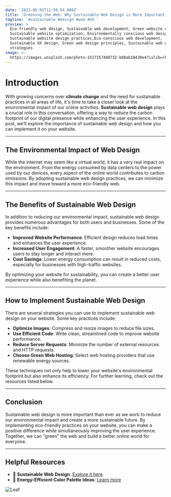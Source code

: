 ```yaml
---
date: '2023-05-03T11:50:54.000Z'
title: 'Greening the Web: Why Sustainable Web Design is More Important Than Ever'
tagline: '#sustainable #design #web #UX '
preview: >
  Eco-friendly web design, Sustainable web development, Green website design,
  Sustainable website optimization, Environmentally conscious web design,
  Sustainable website design practices,Eco-conscious web development,
  Sustainable UX design, Green web design principles, Sustainable web design
  strategies
image: >-
  https://images.unsplash.com/photo-1517157488732-b80ab10430e4?ixlib=rb-4.0.3&ixid=MnwxMjA3fDB8MHxwaG90by1wYWdlfHx8fGVufDB8fHx8&auto=format&fit=crop&w=2070&q=80/1920x600
---
```


# Introduction

With growing concerns over **climate change** and the need for sustainable practices in all areas of life, it's time to take a closer look at the environmental impact of our online activities. **Sustainable web design** plays a crucial role in this conversation, offering a way to reduce the carbon footprint of our digital presence while enhancing the user experience. In this post, we’ll explore the importance of sustainable web design and how you can implement it on your website.

---

## The Environmental Impact of Web Design

While the internet may seem like a virtual world, it has a very real impact on the environment. From the energy consumed by data centers to the power used by our devices, every aspect of the online world contributes to carbon emissions. By adopting sustainable web design practices, we can minimize this impact and move toward a more eco-friendly web.

---

## The Benefits of Sustainable Web Design

In addition to reducing our environmental impact, sustainable web design provides numerous advantages for both users and businesses. Some of the key benefits include:

- **Improved Website Performance**: Efficient design reduces load times and enhances the user experience.
- **Increased User Engagement**: A faster, smoother website encourages users to stay longer and interact more.
- **Cost Savings**: Lower energy consumption can result in reduced costs, especially for businesses with high-traffic websites.

By optimizing your website for sustainability, you can create a better user experience while also benefiting the planet.

---

## How to Implement Sustainable Web Design

There are several strategies you can use to implement sustainable web design on your website. Some key practices include:

- **Optimize Images**: Compress and resize images to reduce file sizes.
- **Use Efficient Code**: Write clean, streamlined code to improve website performance.
- **Reduce Server Requests**: Minimize the number of external resources and HTTP requests.
- **Choose Green Web Hosting**: Select web hosting providers that use renewable energy sources.

These techniques not only help to lower your website's environmental footprint but also enhance its efficiency. For further learning, check out the resources listed below.

---

## Conclusion

Sustainable web design is more important than ever as we work to reduce our environmental impact and create a more sustainable future. By implementing eco-friendly practices on your website, you can make a positive difference while simultaneously improving the user experience. Together, we can "green" the web and build a better online world for everyone.

---

## Helpful Resources

- 🌳 **Sustainable Web Design**: [Explore it here](https://sustainablewebdesign.org/)
- 🌿 **Energy-Efficient Color Palette Ideas**: [Learn more](https://greentheweb.com/energy-efficient-color-palette-ideas/)


![Leaf](https://images.unsplash.com/photo-1473081556163-2a17de81fc97?ixlib=rb-4.0.3&ixid=MnwxMjA3fDB8MHxwaG90by1wYWdlfHx8fGVufDB8fHx8&auto=format&fit=crop&w=1887&q=80)
